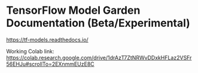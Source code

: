 # TensorFlow Model Garden Documentation (Beta/Experimental)

https://tf-models.readthedocs.io/

Working Colab link: https://colab.research.google.com/drive/1drAzT7ZtNRWvDDxkHFLaz2VSFr56EHJu#scrollTo=2EXnmmEUzE8C
